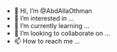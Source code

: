 - 👋 Hi, I’m @AbdAllaOthman
- 👀 I’m interested in ...
- 🌱 I’m currently learning ...
- 💞️ I’m looking to collaborate on ...
- 📫 How to reach me ...

<!---
AbdAllaOthman/AbdAllaOthman is a ✨ special ✨ repository because its `README.md` (this file) appears on your GitHub profile.
You can click the Preview link to take a look at your changes.
--->
